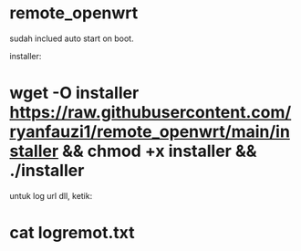 # remote_openwrt
sudah inclued auto start on boot.

installer:
# wget -O installer https://raw.githubusercontent.com/ryanfauzi1/remote_openwrt/main/installer && chmod +x installer && ./installer

untuk log url dll, ketik:
# cat logremot.txt
